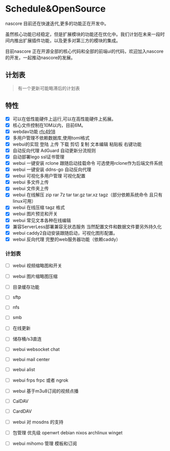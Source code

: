 # Schedule&OpenSource

nascore 目前还在快速迭代,更多的功能正在开发中。

虽然核心功能已经稳定，但是扩展模块的功能还在优化中。我们计划在未来一段时间内推出扩展插件功能，以及更多对第三方的模块的集成。

目前nascore 正在开源全部的核心代码和全部的前端ui的代码，欢迎加入nascore的开发，一起推动nascore的发展。

## 计划表

> 有一个更新可能略滞后的计划表

## 特性

- [x] 可以在低性能硬件上运行,可以在高性能硬件上拓展。
- [x] 核心文件控制在10M以内，目前6M。
- [x] webdav功能 [rfc4918](https://datatracker.ietf.org/doc/html/rfc4918)
- [x] 多用户管理不依赖数据库,使用toml格式
- [x] webui的实现 登陆 上传 下载 剪切 复制 文本编辑 粘贴板 右键功能
- [x] 自动反向代理 AdGuard 自动更新分流规则
- [x] 自动部署lego ssl证书管理
- [x] webui 一键安装 rclone 跟随启动挂载命令 可选使用rclone作为后端文件系统
- [x] webui 一键安装 ddns-go 自动反向代理
- [x] webui 可视化多用户管理 可视化配置
- [x] webui 多文件上传
- [x] webui 文件夹上传
- [x] webui 在线解压 zip rar 7z tar tar.gz tar.xz tagz（部分依赖系统命令 且只有linux可用）
- [x] webui 在线压缩 tagz 格式
- [x] webui 图片预览和开关
- [x] webui 常见文本各种在线编辑
- [x] 兼容ServerLess部署兼容无状态服务 当然配置文件和数据文件要另外持久化
- [x] webui caddy2自动安装跟随启动，可视化图形配置。
- [x] webui 反向代理 完整的web服务器功能（依赖caddy）

### 计划表

- [ ] webui 视频缩略图和开关
- [ ] webui 图片缩略图压缩
- [ ] 目录缓存功能
- [ ] sftp
- [ ] nfs
- [ ] smb
- [ ] 在线更新
- [ ] 储存桶/s3直连

- [ ] webui websocket chat
- [ ] webui mail center
- [ ] webui alist
- [ ] webui frps frpc 或者 ngrok
- [ ] webui 基于m3u8订阅的视频点播
- [ ] CalDAV
- [ ] CardDAV
- [ ] webui 对 mosdns 的支持
- [ ] 包管理 优先级 openwrt debian nixos archlinux winget
- [ ] webui mihomo 管理 模板和订阅
